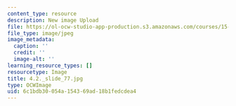 ```yaml
---
content_type: resource
description: New image Upload
file: https://ol-ocw-studio-app-production.s3.amazonaws.com/courses/15-s21-nuts-and-bolts-of-business-plans-january-iap-2014/6c1bdb30054a154369ad18b1fedcdea4_4.2._slide_77.jpg
file_type: image/jpeg
image_metadata:
  caption: ''
  credit: ''
  image-alt: ''
learning_resource_types: []
resourcetype: Image
title: 4.2._slide_77.jpg
type: OCWImage
uid: 6c1bdb30-054a-1543-69ad-18b1fedcdea4
---
```

